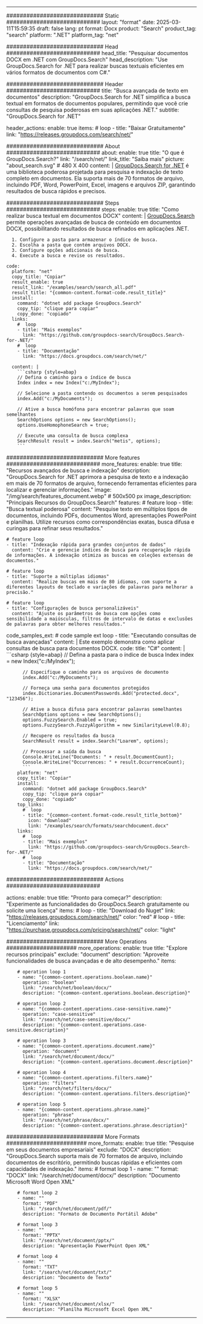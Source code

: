 
---
############################# Static ############################
layout: "format"
date:  2025-03-11T15:59:35
draft: false
lang: pt
format: Docx
product: "Search"
product_tag: "search"
platform: ".NET"
platform_tag: "net"

############################# Head ############################
head_title: "Pesquisar documentos DOCX em .NET com GroupDocs.Search"
head_description: "Use GroupDocs.Search for .NET para realizar buscas textuais eficientes em vários formatos de documentos com C#."

############################# Header ############################
title: "Busca avançada de texto em documentos" 
description: "GroupDocs.Search for .NET simplifica a busca textual em formatos de documentos populares, permitindo que você crie consultas de pesquisa poderosas em suas aplicações .NET."
subtitle: "GroupDocs.Search for .NET" 

header_actions:
  enable: true
  items:
    #  loop
    - title: "Baixar Gratuitamente"
      link: "https://releases.groupdocs.com/search/net/"
      
############################# About ############################
about:
    enable: true
    title: "O que é GroupDocs.Search?"
    link: "/search/net/"
    link_title: "Saiba mais"
    picture: "about_search.svg" # 480 X 400
    content: |
       [GroupDocs.Search for .NET](/search/net/) é uma biblioteca poderosa projetada para pesquisa e indexação de texto completo em documentos. Ela suporta mais de 70 formatos de arquivo, incluindo PDF, Word, PowerPoint, Excel, imagens e arquivos ZIP, garantindo resultados de busca rápidos e precisos.

############################# Steps ############################
steps:
    enable: true
    title: "Como realizar busca textual em documentos DOCX"
    content: |
      [GroupDocs.Search](/search/net/) permite operações avançadas de busca de conteúdo em documentos DOCX, possibilitando resultados de busca refinados em aplicações .NET.
      
      1. Configure a pasta para armazenar o índice de busca.
      2. Escolha a pasta que contém arquivos DOCX.
      3. Configure opções adicionais de busca.
      4. Execute a busca e revise os resultados.
   
    code:
      platform: "net"
      copy_title: "Copiar"
      result_enable: true
      result_link: "/examples/search/search_all.pdf"
      result_title: "{common-content.format-code.result_title}"
      install:
        command: "dotnet add package GroupDocs.Search"
        copy_tip: "clique para copiar"
        copy_done: "copiado"
      links:
        #  loop
        - title: "Mais exemplos"
          link: "https://github.com/groupdocs-search/GroupDocs.Search-for-.NET/"
        #  loop
        - title: "Documentação"
          link: "https://docs.groupdocs.com/search/net/"
          
      content: |
        ```csharp {style=abap}
        // Defina o caminho para o índice de busca
        Index index = new Index("c:/MyIndex");

        // Selecione a pasta contendo os documentos a serem pesquisados
        index.Add("c:/MyDocuments");

        // Ative a busca homófona para encontrar palavras que soam semelhantes
        SearchOptions options = new SearchOptions();
        options.UseHomophoneSearch = true;

        // Execute uma consulta de busca complexa
        SearchResult result = index.Search("metis", options);
        ```            

############################# More features ############################
more_features:
  enable: true
  title: "Recursos avançados de busca e indexação"
  description: "GroupDocs.Search for .NET aprimora a pesquisa de texto e a indexação em mais de 70 formatos de arquivo, fornecendo ferramentas eficientes para localizar e gerenciar informações."
  image: "/img/search/features_document.webp" # 500x500 px
  image_description: "Principais Recursos do GroupDocs.Search"
  features:
    # feature loop
    - title: "Busca textual poderosa"
      content: "Pesquise texto em múltiplos tipos de documentos, incluindo PDFs, documentos Word, apresentações PowerPoint e planilhas. Utilize recursos como correspondências exatas, busca difusa e curingas para refinar seus resultados."

    # feature loop
    - title: "Indexação rápida para grandes conjuntos de dados"
      content: "Crie e gerencie índices de busca para recuperação rápida de informações. A indexação otimiza as buscas em coleções extensas de documentos."

    # feature loop
    - title: "Suporte a múltiplas idiomas"
      content: "Realize buscas em mais de 80 idiomas, com suporte a diferentes layouts de teclado e variações de palavras para melhorar a precisão."

    # feature loop
    - title: "Configurações de busca personalizáveis"
      content: "Ajuste os parâmetros de busca com opções como sensibilidade a maiúsculas, filtros de intervalo de datas e exclusões de palavras para obter melhores resultados."
      
  code_samples_ext:
    # code sample ext loop
    - title: "Executando consultas de busca avançadas"
      content: |
        Este exemplo demonstra como aplicar consultas de busca para documentos DOCX.
      code:
        title: "C#"
        content: |
          ```csharp {style=abap}
          // Defina a pasta para o índice de busca
          Index index = new Index("c:/MyIndex");
              
          // Especifique o caminho para os arquivos de documento
          index.Add("c:/MyDocuments");

          // Forneça uma senha para documentos protegidos
          index.Dictionaries.DocumentPasswords.Add("protected.docx", "123456");

          // Ative a busca difusa para encontrar palavras semelhantes
          SearchOptions options = new SearchOptions();
          options.FuzzySearch.Enabled = true;
          options.FuzzySearch.FuzzyAlgorithm = new SimilarityLevel(0.8);

          // Recupere os resultados da busca
          SearchResult result = index.Search("Loarem", options);
          
          // Processar a saída da busca
          Console.WriteLine("Documents: " + result.DocumentCount);
          Console.WriteLine("Occurrences: " + result.OccurrenceCount);
          ```
        platform: "net"
        copy_title: "Copiar"
        install:
          command: "dotnet add package GroupDocs.Search"
          copy_tip: "clique para copiar"
          copy_done: "copiado"
        top_links:
          #  loop
          - title: "{common-content.format-code.result_title_bottom}"
            icon: "download"
            link: "/examples/search/formats/searchdocument.docx"
        links:
          #  loop
          - title: "Mais exemplos"
            link: "https://github.com/groupdocs-search/GroupDocs.Search-for-.NET/"
          #  loop
          - title: "Documentação"
            link: "https://docs.groupdocs.com/search/net/"
            

            


############################# Actions ############################

actions:
  enable: true
  title: "Pronto para começar?"
  description: "Experimente as funcionalidades do GroupDocs.Search gratuitamente ou solicite uma licença"
  items:
    #  loop
    - title: "Download do Nuget"
      link: "https://releases.groupdocs.com/search/net/"
      color: "red"
        #  loop
    - title: "Licenciamento"
      link: "https://purchase.groupdocs.com/pricing/search/net/"
      color: "light"


############################# More Operations #####################
more_operations:
    enable: true
    title: "Explore recursos principais"
    exclude: "document"
    description: "Aproveite funcionalidades de busca avançadas e de alto desempenho."
    items: 
          
        # operation loop 1
        - name: "{common-content.operations.boolean.name}"
          operation: "boolean"
          link: "/search/net/boolean/docx/"
          description: "{common-content.operations.boolean.description}"

        # operation loop 2
        - name: "{common-content.operations.case-sensitive.name}"
          operation: "case-sensitive"
          link: "/search/net/case-sensitive/docx/"
          description: "{common-content.operations.case-sensitive.description}"

        # operation loop 3
        - name: "{common-content.operations.document.name}"
          operation: "document"
          link: "/search/net/document/docx/"
          description: "{common-content.operations.document.description}"

        # operation loop 4
        - name: "{common-content.operations.filters.name}"
          operation: "filters"
          link: "/search/net/filters/docx/"
          description: "{common-content.operations.filters.description}"

        # operation loop 5
        - name: "{common-content.operations.phrase.name}"
          operation: "phrase"
          link: "/search/net/phrase/docx/"
          description: "{common-content.operations.phrase.description}"
          
        
          
############################# More Formats ########################
more_formats:
    enable: true
    title: "Pesquise em seus documentos empresariais"
    exclude: "DOCX"
    description: "GroupDocs.Search suporta mais de 70 formatos de arquivo, incluindo documentos de escritório, permitindo buscas rápidas e eficientes com capacidades de indexação."
    items: 
        # format loop 1
        - name: ""
          format: "DOCX"
          link: "/search/net/document/docx/"
          description: "Documento Microsoft Word Open XML"
          
        # format loop 2
        - name: ""
          format: "PDF"
          link: "/search/net/document/pdf/"
          description: "Formato de Documento Portátil Adobe"
          
        # format loop 3
        - name: ""
          format: "PPTX"
          link: "/search/net/document/pptx/"
          description: "Apresentação PowerPoint Open XML"

        # format loop 4
        - name: ""
          format: "TXT"
          link: "/search/net/document/txt/"
          description: "Documento de Texto"
          
        # format loop 5
        - name: ""
          format: "XLSX"
          link: "/search/net/document/xlsx/"
          description: "Planilha Microsoft Excel Open XML"
  

---